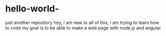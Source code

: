 # hello-world-
just another repository 
hey, i am new to all of this, i am trying to learn how to code
my goal is to be able to make a web page with node.js and angular
